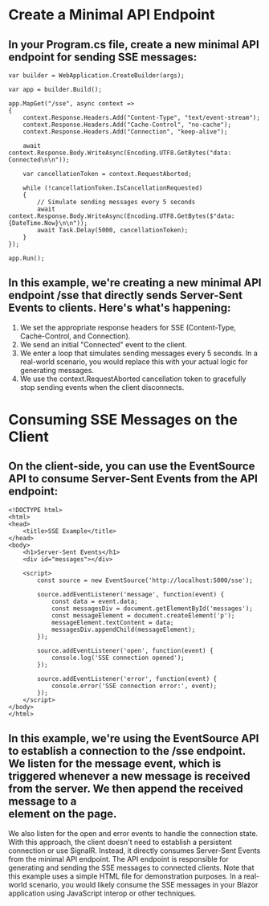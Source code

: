 # Create a Minimal API Endpoint
## In your Program.cs file, create a new minimal API endpoint for sending SSE messages:
```
var builder = WebApplication.CreateBuilder(args);

var app = builder.Build();

app.MapGet("/sse", async context =>
{
    context.Response.Headers.Add("Content-Type", "text/event-stream");
    context.Response.Headers.Add("Cache-Control", "no-cache");
    context.Response.Headers.Add("Connection", "keep-alive");

    await context.Response.Body.WriteAsync(Encoding.UTF8.GetBytes("data: Connected\n\n"));

    var cancellationToken = context.RequestAborted;

    while (!cancellationToken.IsCancellationRequested)
    {
        // Simulate sending messages every 5 seconds
        await context.Response.Body.WriteAsync(Encoding.UTF8.GetBytes($"data: {DateTime.Now}\n\n"));
        await Task.Delay(5000, cancellationToken);
    }
});

app.Run();
```
## In this example, we're creating a new minimal API endpoint /sse that directly sends Server-Sent Events to clients. Here's what's happening:
1. We set the appropriate response headers for SSE (Content-Type, Cache-Control, and Connection).
2. We send an initial "Connected" event to the client.
3. We enter a loop that simulates sending messages every 5 seconds. In a real-world scenario, you would replace this with your actual logic for generating messages.
4. We use the context.RequestAborted cancellation token to gracefully stop sending events when the client disconnects.

# Consuming SSE Messages on the Client
## On the client-side, you can use the EventSource API to consume Server-Sent Events from the API endpoint:
```
<!DOCTYPE html>
<html>
<head>
    <title>SSE Example</title>
</head>
<body>
    <h1>Server-Sent Events</h1>
    <div id="messages"></div>

    <script>
        const source = new EventSource('http://localhost:5000/sse');

        source.addEventListener('message', function(event) {
            const data = event.data;
            const messagesDiv = document.getElementById('messages');
            const messageElement = document.createElement('p');
            messageElement.textContent = data;
            messagesDiv.appendChild(messageElement);
        });

        source.addEventListener('open', function(event) {
            console.log('SSE connection opened');
        });

        source.addEventListener('error', function(event) {
            console.error('SSE connection error:', event);
        });
    </script>
</body>
</html>
```
## In this example, we're using the EventSource API to establish a connection to the /sse endpoint. We listen for the message event, which is triggered whenever a new message is received from the server. We then append the received message to a <div> element on the page.
We also listen for the open and error events to handle the connection state.
With this approach, the client doesn't need to establish a persistent connection or use SignalR. Instead, it directly consumes Server-Sent Events from the minimal API endpoint. The API endpoint is responsible for generating and sending the SSE messages to connected clients.
Note that this example uses a simple HTML file for demonstration purposes. In a real-world scenario, you would likely consume the SSE messages in your Blazor application using JavaScript interop or other techniques.